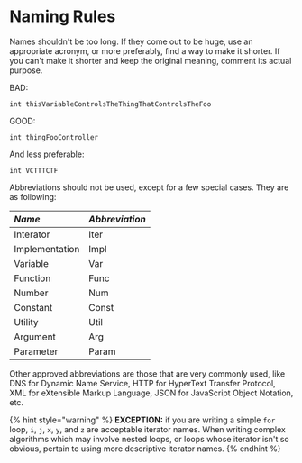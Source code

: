 # Naming Rules

Names shouldn't be too long. If they come out to be huge, use an appropriate acronym, or more preferably, find a way to make it shorter. If you can't make it shorter and keep the original meaning, comment its actual purpose.

BAD:

```text
int thisVariableControlsTheThingThatControlsTheFoo
```

GOOD:

```text
int thingFooController
```

And less preferable:

```text
int VCTTTCTF
```

Abbreviations should not be used, except for a few special cases. They are as following:

| _Name_ | _Abbreviation_ |
| :--- | :--- |
| Interator | Iter |
| Implementation | Impl |
| Variable | Var |
| Function | Func |
| Number | Num |
| Constant | Const |
| Utility | Util |
| Argument | Arg |
| Parameter | Param |

Other approved abbreviations are those that are very commonly used, like DNS for Dynamic Name Service, HTTP for HyperText Transfer Protocol, XML for eXtensible Markup Language, JSON for JavaScript Object Notation, etc.

{% hint style="warning" %}
**EXCEPTION:** if you are writing a simple `for` loop, `i`, `j`, `x`, `y`, and `z` are acceptable iterator names. When writing complex algorithms which may involve nested loops, or loops whose iterator isn't so obvious, pertain to using more descriptive iterator names.
{% endhint %}



